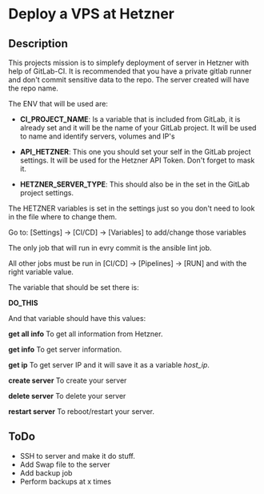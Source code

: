 # Deploy a VPS at Hetzner


## Description

This projects mission is to simplefy deployment of server in Hetzner with help of GitLab-CI.
It is recommended that you have a private gitlab runner and don't commit sensitive data to the repo.
The server created will have the repo name.

The ENV that will be used are:

* **CI_PROJECT_NAME**: Is a variable that is included from GitLab, it is already set and it will be the name of your GitLab project. It will be used to name and identify servers, volumes and IP's

* **API_HETZNER**: This one you should set your self in the GitLab project settings. It will be used for the Hetzner API Token. Don't forget to mask it.

* **HETZNER_SERVER_TYPE**: This should also be in the set in the GitLab project settings.

The HETZNER variables is set in the settings just so you don't need to look in the file where to change them.

Go to: [Settings] -> [CI/CD] -> [Variables] to add/change those variables


The only job that will run in evry commit is the ansible lint job.

All other jobs must be run in [CI/CD] -> [Pipelines] -> [RUN] and with the right variable value.

The variable that should be set there is:

**DO_THIS**

And that variable should have this values:

**get all info**    To get all information from Hetzner.

**get info**        To get server information.

**get ip**          To get server IP and it will save it as a variable *host_ip*.

**create server**   To create your server

**delete server**   To delete your server

**restart server**  To reboot/restart your server.


## ToDo

 * SSH to server and make it do stuff.
 * Add Swap file to the server
 * Add backup job
 * Perform backups at x times
